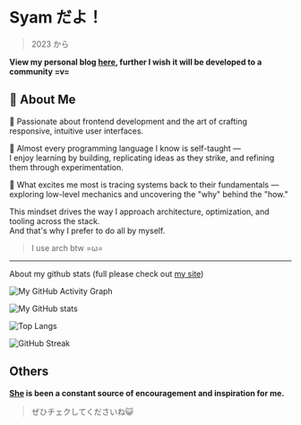 # Syam だよ！
> 2023 から

**View my personal blog [here](https://syome.vercel.app/), further I wish it will be developed to a community =v=**

## 👋 About Me
🎯 Passionate about frontend development and the art of crafting responsive, intuitive user interfaces.

🔧 Almost every programming language I know is self-taught —  
I enjoy learning by building, replicating ideas as they strike, and refining them through experimentation.

🧠 What excites me most is tracing systems back to their fundamentals —  
exploring low-level mechanics and uncovering the "why" behind the "how."

This mindset drives the way I approach architecture, optimization, and tooling across the stack.  
And that's why I prefer to do all by myself.


> I use arch btw =ω=
---

About my github stats (full please check out [my site](https://syome.vercel.app/))

![My GitHub Activity Graph](https://github-graph-syam.vercel.app/graph?username=SevenSec114&theme=tokyo-night)

![My GitHub stats](https://github-stats-syam.vercel.app/api?username=SevenSec114&show_icons=true&count_private=true&include_all_commits=true&theme=nord)

![Top Langs](https://github-stats-syam.vercel.app/api/top-langs/?username=SevenSec114&layout=compact&exclude_repo=github-stats-syam,github-activity-graph-syam&theme=nord)

![GitHub Streak](https://github-readme-streak-stats.herokuapp.com/?user=SevenSec114&theme=nord)

## Others
**[She](https://amashiro.com) is been a constant source of encouragement and inspiration for me.**
> ぜひチェクしてくださいね😺
